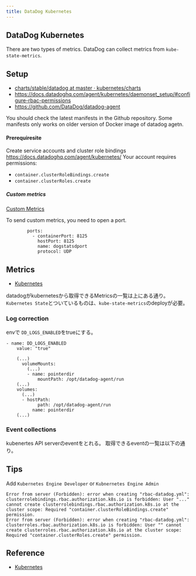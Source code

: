 ```yaml
---
title: DataDog Kubernetes
---
```


## DataDog Kubernetes
There are two types of metrics.
DataDog can collect metrics from `kube-state-metrics`.

## Setup
* [charts/stable/datadog at master · kubernetes/charts](https://github.com/kubernetes/charts/tree/master/stable/datadog)
* https://docs.datadoghq.com/agent/kubernetes/daemonset_setup/#configure-rbac-permissions
* https://github.com/DataDog/datadog-agent

You should check the latest manifests in the Github repository.
Some manifests only works on older version of Docker image of datadog agetn.

#### Prerequiresite
Create service accounts and cluster role bindings
https://docs.datadoghq.com/agent/kubernetes/
Your account requires permissions:

* `container.clusterRoleBindings.create`
* `container.clusterRoles.create`

##### Custom metrics
[Custom Metrics](https://docs.datadoghq.com/getting_started/custom_metrics/)

To send custom metrics, you need to open a port.

```
        ports:
          - containerPort: 8125
            hostPort: 8125
            name: dogstatsdport
            protocol: UDP
```


## Metrics
* [Kubernetes](https://docs.datadoghq.com/integrations/kubernetes/)

datadogがkubernetesから取得できるMetricsの一覧は上にある通り。
`Kubernetes State`とついているものは、`kube-state-metrics`のdeployが必要。

### Log correction
envで `DD_LOGS_ENABLED`をtrueにする。

```
- name: DD_LOGS_ENABLED
    value: "true"
```

```
    (...)
      volumeMounts:
        (...)
        - name: pointerdir
            mountPath: /opt/datadog-agent/run
    (...)
    volumes:
      (...)
      - hostPath:
            path: /opt/datadog-agent/run
          name: pointerdir
    (...)
```

### Event collections
kubenertes API serverのeventをとれる。
取得できるeventの一覧は以下の通り。

## Tips

Add `Kubernetes Engine Developer` or `Kubnernetes Engine Admin`

```
Error from server (Forbidden): error when creating "rbac-datadog.yml": clusterrolebindings.rbac.authorization.k8s.io is forbidden: User "..." cannot create clusterrolebindings.rbac.authorization.k8s.io at the cluster scope: Required "container.clusterRoleBindings.create" permission.
Error from server (Forbidden): error when creating "rbac-datadog.yml": clusterroles.rbac.authorization.k8s.io is forbidden: User "" cannot create clusterroles.rbac.authorization.k8s.io at the cluster scope: Required "container.clusterRoles.create" permission.
```

## Reference
* [Kubernetes](https://docs.datadoghq.com/agent/basic_agent_usage/kubernetes/)
